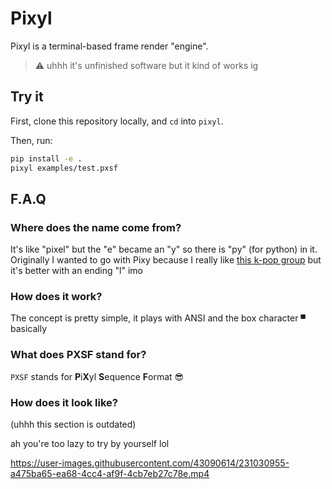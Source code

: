 # Pixyl

Pixyl is a terminal-based frame render "engine".

> ⚠️ uhhh it's unfinished software but it kind of works ig

## Try it

First, clone this repository locally, and `cd` into `pixyl`.

Then, run:

```sh
pip install -e .
pixyl examples/test.pxsf
```

## F.A.Q

### Where does the name come from?

It's like "pixel" but the "e" became an "y" so there is "py" (for python) in it.\
Originally I wanted to go with Pixy because I really like [this k-pop group](https://www.youtube.com/watch?v=rpp_PErKkdQ)
but it's better with an ending "l" imo

### How does it work?

The concept is pretty simple, it plays with ANSI and the box character `▀` basically

### What does PXSF stand for?

`PXSF` stands for **P**i**X**yl **S**equence **F**ormat 😎

### How does it look like?

(uhhh this section is outdated)

ah you're too lazy to try by yourself lol

<https://user-images.githubusercontent.com/43090614/231030955-a475ba65-ea68-4cc4-af9f-4cb7eb27c78e.mp4>
